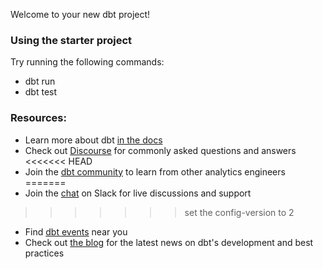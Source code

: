 Welcome to your new dbt project!

### Using the starter project

Try running the following commands:
- dbt run
- dbt test


### Resources:
- Learn more about dbt [in the docs](https://docs.getdbt.com/docs/introduction)
- Check out [Discourse](https://discourse.getdbt.com/) for commonly asked questions and answers
<<<<<<< HEAD
- Join the [dbt community](http://community.getbdt.com/) to learn from other analytics engineers
=======
- Join the [chat](http://slack.getdbt.com/) on Slack for live discussions and support
>>>>>>> set the config-version to 2
- Find [dbt events](https://events.getdbt.com) near you
- Check out [the blog](https://blog.getdbt.com/) for the latest news on dbt's development and best practices
